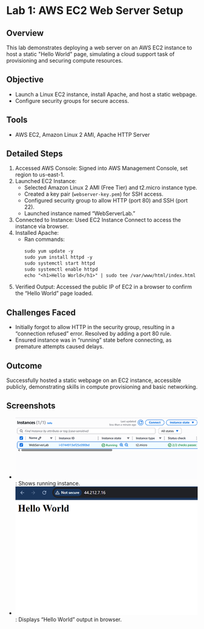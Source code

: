 # Lab 1: AWS EC2 Web Server Setup
## Overview
This lab demonstrates deploying a web server on an AWS EC2 instance to host a static "Hello World" page, simulating a cloud support task of provisioning and securing compute resources.

## Objective
- Launch a Linux EC2 instance, install Apache, and host a static webpage.
- Configure security groups for secure access.

## Tools
- AWS EC2, Amazon Linux 2 AMI, Apache HTTP Server

## Detailed Steps
1. Accessed AWS Console: Signed into AWS Management Console, set region to us-east-1.
2. Launched EC2 Instance:
   - Selected Amazon Linux 2 AMI (Free Tier) and t2.micro instance type.
   - Created a key pair (`webserver-key.pem`) for SSH access.
   - Configured security group to allow HTTP (port 80) and SSH (port 22).
   - Launched instance named “WebServerLab.”
3. Connected to Instance: Used EC2 Instance Connect to access the instance via browser.
4. Installed Apache:
   - Ran commands:
     ```
     sudo yum update -y
     sudo yum install httpd -y
     sudo systemctl start httpd
     sudo systemctl enable httpd
     echo "<h1>Hello World</h1>" | sudo tee /var/www/html/index.html
     ```
5. Verified Output: Accessed the public IP of EC2 in a browser to confirm the “Hello World” page loaded.

## Challenges Faced
- Initially forgot to allow HTTP in the security group, resulting in a “connection refused” error. Resolved by adding a port 80 rule.
- Ensured instance was in “running” state before connecting, as premature attempts caused delays.

## Outcome
Successfully hosted a static webpage on an EC2 instance, accessible publicly, demonstrating skills in compute provisioning and basic networking.

## Screenshots
- ![EC2 Console](ec2-console.png): Shows running instance.
- ![Web Page](ec2-webpage.png): Displays “Hello World” output in browser.
